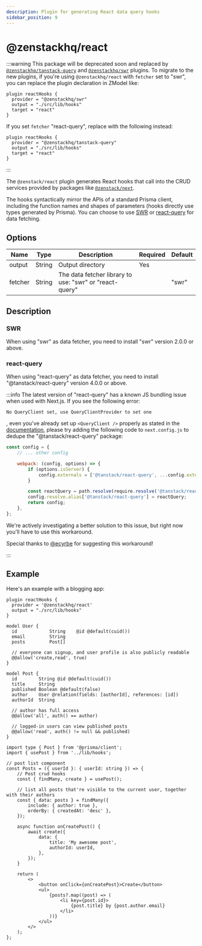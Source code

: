 ```yaml
---
description: Plugin for generating React data query hooks
sidebar_position: 9
---
```


# @zenstackhq/react

:::warning
This package will be deprecated soon and replaced by [`@zenstackhq/tanstack-query`](/docs/reference/plugins/tanstack-query) and [`@zenstackhq/swr`](/docs/reference/plugins/swr) plugins. To migrate to the new plugins, if you're using `@zenstackhq/react` with `fetcher` set to "swr", you can replace the plugin declaration in ZModel like:

```prisma
plugin reactHooks {
  provider = "@zenstackhq/swr"
  output = "./src/lib/hooks"
  target = "react"
}
```

If you set `fetcher` "react-query", replace with the following instead:

```prisma
plugin reactHooks {
  provider = "@zenstackhq/tanstack-query"
  output = "./src/lib/hooks"
  target = "react"
}
```
:::

The `@zenstack/react` plugin generates React hooks that call into the CRUD services provided by packages like [`@zenstack/next`](/docs/reference/server-adapters/next).

The hooks syntactically mirror the APIs of a standard Prisma client, including the function names and shapes of parameters (hooks directly use types generated by Prisma). You can choose to use [SWR](https://swr.vercel.app/) or [react-query](https://tanstack.com/query/latest/) for data fetching.

## Options

| Name    | Type   | Description                                             | Required | Default |
| ------- | ------ | ------------------------------------------------------- | -------- | ------- |
| output  | String | Output directory                                        | Yes      |         |
| fetcher | String | The data fetcher library to use: "swr" or "react-query" |          | "swr"   |

## Description

### SWR

When using "swr" as data fetcher, you need to install "swr" version 2.0.0 or above.

### react-query

When using "react-query" as data fetcher, you need to install "@tanstack/react-query" version 4.0.0 or above.

:::info
The latest version of "react-query" has a known JS bundling issue when used with Next.js. If you see the following error:

```
No QueryClient set, use QueryClientProvider to set one
```

, even you've already set up `<QueryClient />` properly as stated in the [documentation](https://tanstack.com/query/latest/docs/react/quick-start), please try adding the following code to `next.config.js` to dedupe the "@tanstack/react-query" package:

```js
const config = {
    // ... other config

    webpack: (config, options) => {
        if (options.isServer) {
            config.externals = ['@tanstack/react-query', ...config.externals];
        }

        const reactQuery = path.resolve(require.resolve('@tanstack/react-query'));
        config.resolve.alias['@tanstack/react-query'] = reactQuery;
        return config;
    },
};
```

We're actively investigating a better solution to this issue, but right now you'll have to use this workaround.

Special thanks to [@ecyrbe](https://github.com/ecyrbe) for suggesting this workaround!

:::

## Example

Here's an example with a blogging app:

```prisma title='/schema.zmodel'
plugin reactHooks {
  provider = '@zenstackhq/react'
  output = "./src/lib/hooks"
}

model User {
  id            String    @id @default(cuid())
  email         String
  posts         Post[]

  // everyone can signup, and user profile is also publicly readable
  @@allow('create,read', true)
}

model Post {
  id        String @id @default(cuid())
  title     String
  published Boolean @default(false)
  author    User @relation(fields: [authorId], references: [id])
  authorId  String

  // author has full access
  @@allow('all', auth() == author)

  // logged-in users can view published posts
  @@allow('read', auth() != null && published)
}
```

```tsx title='/src/components/posts.tsx'
import type { Post } from '@prisma/client';
import { usePost } from '../lib/hooks';

// post list component
const Posts = ({ userId }: { userId: string }) => {
    // Post crud hooks
    const { findMany, create } = usePost();

    // list all posts that're visible to the current user, together with their authors
    const { data: posts } = findMany({
        include: { author: true },
        orderBy: { createdAt: 'desc' },
    });

    async function onCreatePost() {
        await create({
            data: {
                title: 'My awesome post',
                authorId: userId,
            },
        });
    }

    return (
        <>
            <button onClick={onCreatePost}>Create</button>
            <ul>
                {posts?.map((post) => (
                    <li key={post.id}>
                        {post.title} by {post.author.email}
                    </li>
                ))}
            </ul>
        </>
    );
};
```
